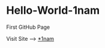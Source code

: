 # Hello-World-1nam
First GitHub Page

Visit Site -->   <a href="https://1nam.github.io/Hello-World-1nam/" target="_Blank">*1nam</a>
